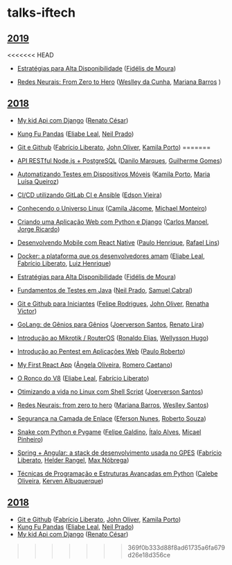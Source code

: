 # talks-iftech

## [2019](http://even3.com.br/iftech19/)

<<<<<<< HEAD
- [Estratégias para Alta Disponibilidade](talks/alta-disponibilidade/alta-disponibilidade-conductor.pdf) ([Fidélis de Moura](https://www.linkedin.com/in/fidelismoura/))

- [Redes Neurais: From Zero to Hero](https://github.com/WeslleyCSantos/Notebooks) ([Weslley da Cunha](https://www.linkedin.com/in/weslley-cunha-santos), [Mariana Barros](https://www.linkedin.com/in/mariana-barros-da-nobrega) )

## [2018](http://even3.com.br/iftech2018/)

- [My kid Api com Django](https://rencesar.github.io/create-api-django-rest/) ([Renato César](https://www.linkedin.com/in/renatocesarlira/))
- [Kung Fu Pandas](https://github.com/elileal/kungfu_Pandas) ([Eliabe Leal](https://www.linkedin.com/in/eliabe-leal-9499a5162/), [Neil Prado](https://www.linkedin.com/in/neil-prado-49965a14a/))
- [Git e Github](https://github.com/FabricioLiber/Git-e-Github) ([Fabrício Liberato](https://www.linkedin.com/in/fabricioliberato/), [John Oliver](https://www.linkedin.com/in/john-oliver-venâncio-de-andrade-944950aa/), [Kamila Porto](https://www.linkedin.com/in/kmlporto/))
=======
- [API RESTful Node.js + PostgreSQL](https://github.com/guigomes94/minicurso-node-postgres) ([Danilo Marques](https://www.linkedin.com/in/danilo-marques-de-oliveira-14b25b136/), [Guilherme Gomes](https://www.linkedin.com/in/guilherme-gomes-3a1a57185/))
- [Automatizando Testes em Dispositivos Móveis](https://github.com/maluqueiroz/minicurso-testes) ([Kamila Porto](https://www.linkedin.com/in/kmlporto), [Maria Luísa Queiroz](https://www.linkedin.com/in/maria-lu%C3%ADsa-queiroz-de-brito-4b6424114/))
- [CI/CD utilizando GitLab CI e Ansible](https://github.com/EdsonLuisVieira/iftech19) ([Edson Vieira](https://www.linkedin.com/in/edson-luis-vieira-de-almeida-114303121/))
- [Conhecendo o Universo Linux](https://github.com/andrewpotterdr/ConhecendoOUniversoLinux) ([Camila Jácome](https://www.linkedin.com/in/camilla-jácome-45818313b), [Michael Monteiro](https://www.linkedin.com/in/michael-almeida-da-franca-monteiro-822400143/))
- [Criando uma Aplicação Web com Python e Django](https://github.com/carlosnsilva/CRUD_Django) ([Carlos Manoel](https://www.linkedin.com/in/carlos-manoel-34b83a176/), [Jorge Ricardo](https://www.linkedin.com/in/jorge-ricardo-soares-4031aa15a/))

- [Desenvolvendo Mobile com React Native](https://github.com/pahferreira/react-native-iftech) ([Paulo Henrique](https://www.linkedin.com/in/pahferreira/), [Rafael Lins](https://www.linkedin.com/in/rafael-lins-souza/))
- [Docker: a plataforma que os desenvolvedores amam](https://github.com/FabricioLiber/docker-iftech) ([Eliabe Leal](https://www.linkedin.com/in/eliabeleal), [Fabrício Liberato](https://www.linkedin.com/in/fabricioliberato/), [Luiz Henrique](https://www.linkedin.com/in/luiz-henrique-estrela-lopes-a13ba323/))
- [Estratégias para Alta Disponibilidade](talks/alta-disponibilidade/alta-disponibilidade-conductor.pdf) ([Fidélis de Moura](https://www.linkedin.com/in/fidelismoura/))
- [Fundamentos de Testes em Java](https://github.com/neilprado/Iftech-Fundamentos-Teste-Java/) ([Neil Prado](https://www.linkedin.com/in/neil-prado-49965a14a/), [Samuel Cabral](https://www.linkedin.com/in/samuel-deschamps-cabral-11a042114/))
- [Git e Github para Iniciantes](https://github.com/felipersdf/Git-e-Github---IFTech-2019) ([Felipe Rodrigues](https://www.linkedin.com/in/felipersdf/), [John Oliver](https://www.linkedin.com/in/john-oliver-venâncio-de-andrade-944950aa/), [Renatha Victor](https://www.linkedin.com/in/renathavictor/))
- [GoLang: de Gênios para Gênios](https://docs.google.com/presentation/d/12FFYC3AaVTw490l40MN5nQh1gRe4AFwxsL9pXsTybuU/edit?usp=sharing) ([Joerverson Santos](https://www.linkedin.com/in/joerverson-santos-6369aa134/), [Renato Lira](https://www.linkedin.com/in/renatocesarlira/))
- [Introdução ao Mikrotik / RouterOS](https://github.com/rldofilho/Ronaldo-Filho) ([Ronaldo Elias](https://www.linkedin.com/in/ronaldo-elias-10127b189/), [Wellysson Hugo](https://www.linkedin.com/in/hugo-oliveira-a05480158))
- [Introdução ao Pentest em Aplicações Web](https://github.com/paulojrb/capture) ([Paulo Roberto](https://www.linkedin.com/in/paulo-roberto-66974a183/))
- [My First React App](talks/my-first-react-app/my-first-react-app.pdf) ([Ângela Oliveira](https://www.linkedin.com/in/angela-mr-oliveira/), [Romero Caetano](https://br.linkedin.com/in/romero-caetano))
- [O Ronco do V8](https://github.com/elileal/ifTech2019_TheV8Snore) ([Eliabe Leal](https://www.linkedin.com/in/eliabeleal), [Fabrício Liberato](https://www.linkedin.com/in/fabricioliberato/))
- [Otimizando a vida no Linux com Shell Script](https://github.com/Joeverson/otimizando-vida-linux-com-shell-script) ([Joerverson Santos](https://www.linkedin.com/in/joerverson-santos-6369aa134/))
- [Redes Neurais: from zero to hero](https://github.com/W-santos/Notebooks/blob/master/Workshop_Redes_Neurais.ipynb) ([Mariana Barros](https://www.linkedin.com/in/mariana-barros-da-nobrega), [Weslley Santos](https://www.linkedin.com/in/weslley-cunha-santos))
- [Segurança na Camada de Enlace](https://github.com/souzaroberto/iftech19) ([Eferson Nunes](https://www.linkedin.com/in/eferson-nunes-a00676171/), [Roberto Souza](https://www.linkedin.com/in/robertosouza/))
- [Snake com Python e Pygame](https://github.com/AlvesItalo/snake) ([Felipe Galdino](https://www.linkedin.com/in/felipe-sousa-1ba813197/), [Ítalo Alves](https://www.linkedin.com/in/%C3%ADtalo-a-alves-9b654b193/), [Micael Pinheiro](https://www.linkedin.com/in/micaelps/))
- [Spring + Angular: a stack de desenvolvimento usada no GPES](https://github.com/MaxNobrega/iftech2019-gpes) ([Fabrício Liberato](https://www.linkedin.com/in/fabricioliberato/), [Helder Rangel](https://www.linkedin.com/in/helder-rangel-11a76015), [Max Nóbrega](https://www.linkedin.com/in/max-nóbrega-a50855188/))
- [Técnicas de Programação e Estruturas Avançadas em Python](https://github.com/calebeof/TecnicasEstruturasAvancadas) ([Calebe Oliveira](https://www.linkedin.com/in/calebe-oliveira-de-figueirêdo-90162515b/), [Kerven Albuquerque](https://www.linkedin.com/in/kerven-albuquerque/))

## [2018](http://even3.com.br/iftech2018/)

- [Git e Github](https://github.com/FabricioLiber/Git-e-Github) ([Fabrício Liberato](https://www.linkedin.com/in/fabricioliberato/), [John Oliver](https://www.linkedin.com/in/john-oliver-venâncio-de-andrade-944950aa/), [Kamila Porto](https://www.linkedin.com/in/kmlporto/))
- [Kung Fu Pandas](https://github.com/elileal/kungfu_Pandas) ([Eliabe Leal](https://www.linkedin.com/in/eliabe-leal-9499a5162/), [Neil Prado](https://www.linkedin.com/in/neil-prado-49965a14a/))
- [My kid Api com Django](https://rencesar.github.io/create-api-django-rest/) ([Renato César](https://www.linkedin.com/in/renatocesarlira/))

>>>>>>> 369f0b333d88f8ad61735a6fa679d26e18d356ce
